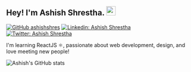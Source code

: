 ## Hey! I'm Ashish Shrestha. <img src="https://media.giphy.com/media/hvRJCLFzcasrR4ia7z/giphy.gif" width="25px">

[![GitHub ashishshres](https://img.shields.io/github/followers/ashishshres?label=follow&style=social)](https://github.com/ashishshres)
[![Linkedin: Ashish Shrestha](https://img.shields.io/badge/-Ashish%20Shrestha-blue?style=flat-square&logo=Linkedin&logoColor=white&link=https://www.linkedin.com/in/ashishshrestha/)](https://www.linkedin.com/in/ashishshrestha/)
[![Twitter: Ashish Shrestha](https://img.shields.io/twitter/follow/ashishshr27?style=social)](https://twitter.com/ashishshr27)
  
I'm learning ReactJS ⚛️, passionate about web development, design, and love meeting new people!

![Ashish's GitHub stats](https://github-readme-stats.vercel.app/api?username=ashishshres&show=reviews,prs_merged,prs_merged_percentage&theme=rose_pine)


<!--
**ashishshres/ashishshres** is a ✨ _special_ ✨ repository because its `README.md` (this file) appears on your GitHub profile.

Here are some ideas to get you started:

- 🔭 I’m currently working on ...
- 🌱 I’m currently learning ...
- 👯 I’m looking to collaborate on ...
- 🤔 I’m looking for help with ...
- 💬 Ask me about ...
- 📫 How to reach me: ...
- 😄 Pronouns: ...
- ⚡ Fun fact: ...
-->
